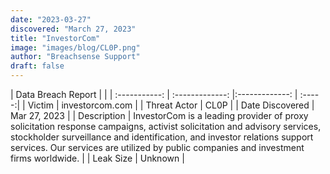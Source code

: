 ```yaml
---
date: "2023-03-27"
discovered: "March 27, 2023"
title: "InvestorCom"
image: "images/blog/CL0P.png"
author: "Breachsense Support"
draft: false
---
```


| Data Breach Report           |              | 
| :-----------: | :-------------:     |:-------------:    | :-----:|
| Victim      | investorcom.com      | 
| Threat Actor      | CL0P      | 
| Date Discovered      | Mar 27, 2023      | 
| Description      | InvestorCom is a leading provider of proxy solicitation response campaigns, activist solicitation and advisory services, stockholder surveillance and identification, and investor relations support services. Our services are utilized by public companies and investment firms worldwide.      | 
| Leak Size      | Unknown      | 


